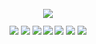 <p align = "center">
  <img src="https://readme-typing-svg.demolab.com?font=Fira+Code&pause=1000&color=EAFFC0&width=435&lines=%E6%AC%A2%E8%BF%8E%E5%AD%A6%E4%B9%A0WEB%E5%89%8D%E7%AB%AF%E6%8A%80%E6%9C%AF%EF%BC%8C%E8%BF%99%E9%87%8C%E6%9C%89%E4%BD%A0%E9%9C%80%E8%A6%81%E7%9A%84%E8%B5%84%E6%96%99%EF%BC%81;%E5%85%A5%E9%97%A8%E4%B8%89%E4%BB%B6%E5%A5%97%EF%BC%9AHTML%E3%80%81CSS%E3%80%81JavaScript%EF%BC%81;%E8%BF%9B%E9%98%B6%E4%B8%89%E4%BB%B6%E5%A5%97%EF%BC%9AVUE%E3%80%81REACT%E3%80%81JQUERY!;%E7%BD%91%E7%AB%99%E9%83%A8%E7%BD%B2%EF%BC%9APHP">
  </p>
<p align = "center">
<img src = "https://img.shields.io/badge/HTML-239120?style=for-the-badge&logo=html5&logoColor=blue">
<img src = "https://img.shields.io/badge/CSS3-1572B6?style=for-the-badge&logo=css3&logoColor=white">
<img src = "https://img.shields.io/badge/JavaScript-F7DF1E?style=for-the-badge&logo=JavaScript&logoColor=white">
<img src = "https://img.shields.io/badge/PHP-777BB4?style=for-the-badge&logo=php&logoColor=white">
<img src = "https://img.shields.io/badge/Vue.js-35495E?style=for-the-badge&logo=vue.js&logoColor=4FC08D">
<img src = "https://img.shields.io/badge/React-20232A?style=for-the-badge&logo=react&logoColor=61DAFB">
<img src = "https://img.shields.io/badge/jQuery-0769AD?style=for-the-badge&logo=jquery&logoColor=white">
  </p>

